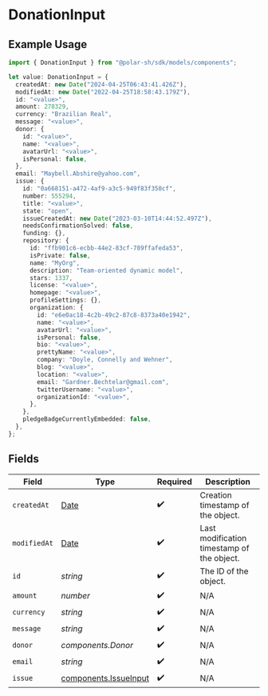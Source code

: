 # DonationInput

## Example Usage

```typescript
import { DonationInput } from "@polar-sh/sdk/models/components";

let value: DonationInput = {
  createdAt: new Date("2024-04-25T06:43:41.426Z"),
  modifiedAt: new Date("2022-04-25T18:58:43.179Z"),
  id: "<value>",
  amount: 278329,
  currency: "Brazilian Real",
  message: "<value>",
  donor: {
    id: "<value>",
    name: "<value>",
    avatarUrl: "<value>",
    isPersonal: false,
  },
  email: "Maybell.Abshire@yahoo.com",
  issue: {
    id: "0a668151-a472-4af9-a3c5-949f83f350cf",
    number: 555294,
    title: "<value>",
    state: "open",
    issueCreatedAt: new Date("2023-03-10T14:44:52.497Z"),
    needsConfirmationSolved: false,
    funding: {},
    repository: {
      id: "ffb901c6-ecbb-44e2-83cf-789ffafeda53",
      isPrivate: false,
      name: "MyOrg",
      description: "Team-oriented dynamic model",
      stars: 1337,
      license: "<value>",
      homepage: "<value>",
      profileSettings: {},
      organization: {
        id: "e6e0ac18-4c2b-49c2-87c8-8373a40e1942",
        name: "<value>",
        avatarUrl: "<value>",
        isPersonal: false,
        bio: "<value>",
        prettyName: "<value>",
        company: "Doyle, Connelly and Wehner",
        blog: "<value>",
        location: "<value>",
        email: "Gardner.Bechtelar@gmail.com",
        twitterUsername: "<value>",
        organizationId: "<value>",
      },
    },
    pledgeBadgeCurrentlyEmbedded: false,
  },
};
```

## Fields

| Field                                                                                         | Type                                                                                          | Required                                                                                      | Description                                                                                   |
| --------------------------------------------------------------------------------------------- | --------------------------------------------------------------------------------------------- | --------------------------------------------------------------------------------------------- | --------------------------------------------------------------------------------------------- |
| `createdAt`                                                                                   | [Date](https://developer.mozilla.org/en-US/docs/Web/JavaScript/Reference/Global_Objects/Date) | :heavy_check_mark:                                                                            | Creation timestamp of the object.                                                             |
| `modifiedAt`                                                                                  | [Date](https://developer.mozilla.org/en-US/docs/Web/JavaScript/Reference/Global_Objects/Date) | :heavy_check_mark:                                                                            | Last modification timestamp of the object.                                                    |
| `id`                                                                                          | *string*                                                                                      | :heavy_check_mark:                                                                            | The ID of the object.                                                                         |
| `amount`                                                                                      | *number*                                                                                      | :heavy_check_mark:                                                                            | N/A                                                                                           |
| `currency`                                                                                    | *string*                                                                                      | :heavy_check_mark:                                                                            | N/A                                                                                           |
| `message`                                                                                     | *string*                                                                                      | :heavy_check_mark:                                                                            | N/A                                                                                           |
| `donor`                                                                                       | *components.Donor*                                                                            | :heavy_check_mark:                                                                            | N/A                                                                                           |
| `email`                                                                                       | *string*                                                                                      | :heavy_check_mark:                                                                            | N/A                                                                                           |
| `issue`                                                                                       | [components.IssueInput](../../models/components/issueinput.md)                                | :heavy_check_mark:                                                                            | N/A                                                                                           |